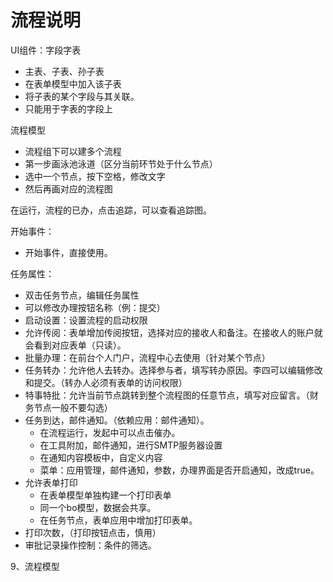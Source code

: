 # 流程说明

UI组件：字段字表

- 主表、子表、孙子表
- 在表单模型中加入该子表
- 将子表的某个字段与其关联。
- 只能用于字表的字段上

流程模型

- 流程组下可以建多个流程
- 第一步画泳池泳道（区分当前环节处于什么节点）
- 选中一个节点，按下空格，修改文字
- 然后再画对应的流程图

在运行，流程的已办，点击追踪，可以查看追踪图。

开始事件：

- 开始事件，直接使用。

任务属性：

- 双击任务节点，编辑任务属性
- 可以修改办理按钮名称（例：提交）
- 启动设置：设置流程的启动权限
- 允许传阅：表单增加传阅按钮，选择对应的接收人和备注。在接收人的账户就会看到对应表单（只读）。
- 批量办理：在前台个人门户，流程中心去使用（针对某个节点）
- 任务转办：允许他人去转办。选择参与者，填写转办原因。李四可以编辑修改和提交。（转办人必须有表单的访问权限）
- 特事特批：允许当前节点跳转到整个流程图的任意节点，填写对应留言。（财务节点一般不要勾选）
- 任务到达，邮件通知。（依赖应用：邮件通知）。
  - 在流程运行，发起中可以点击催办。
  - 在工具附加，邮件通知，进行SMTP服务器设置
  - 在通知内容模板中，自定义内容
  - 菜单：应用管理，邮件通知，参数，办理界面是否开启通知，改成true。
- 允许表单打印
  - 在表单模型单独构建一个打印表单
  - 同一个bo模型，数据会共享。
  - 在任务节点，表单应用中增加打印表单。
- 打印次数，（打印按钮点击，慎用）
- 审批记录操作控制：条件的筛选。

9、流程模型

